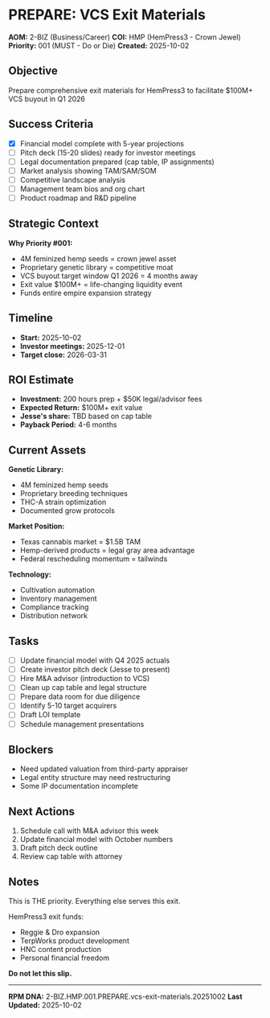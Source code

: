 # PREPARE: VCS Exit Materials

**AOM:** 2-BIZ (Business/Career)
**COI:** HMP (HemPress3 - Crown Jewel)
**Priority:** 001 (MUST - Do or Die)
**Created:** 2025-10-02

## Objective
Prepare comprehensive exit materials for HemPress3 to facilitate $100M+ VCS buyout in Q1 2026

## Success Criteria
- [x] Financial model complete with 5-year projections
- [ ] Pitch deck (15-20 slides) ready for investor meetings
- [ ] Legal documentation prepared (cap table, IP assignments)
- [ ] Market analysis showing TAM/SAM/SOM
- [ ] Competitive landscape analysis
- [ ] Management team bios and org chart
- [ ] Product roadmap and R&D pipeline

## Strategic Context
**Why Priority #001:**
- 4M feminized hemp seeds = crown jewel asset
- Proprietary genetic library = competitive moat
- VCS buyout target window Q1 2026 = 4 months away
- Exit value $100M+ = life-changing liquidity event
- Funds entire empire expansion strategy

## Timeline
- **Start:** 2025-10-02
- **Investor meetings:** 2025-12-01
- **Target close:** 2026-03-31

## ROI Estimate
- **Investment:** 200 hours prep + $50K legal/advisor fees
- **Expected Return:** $100M+ exit value
- **Jesse's share:** TBD based on cap table
- **Payback Period:** 4-6 months

## Current Assets
**Genetic Library:**
- 4M feminized hemp seeds
- Proprietary breeding techniques
- THC-A strain optimization
- Documented grow protocols

**Market Position:**
- Texas cannabis market = $1.5B TAM
- Hemp-derived products = legal gray area advantage
- Federal rescheduling momentum = tailwinds

**Technology:**
- Cultivation automation
- Inventory management
- Compliance tracking
- Distribution network

## Tasks
- [ ] Update financial model with Q4 2025 actuals
- [ ] Create investor pitch deck (Jesse to present)
- [ ] Hire M&A advisor (introduction to VCS)
- [ ] Clean up cap table and legal structure
- [ ] Prepare data room for due diligence
- [ ] Identify 5-10 target acquirers
- [ ] Draft LOI template
- [ ] Schedule management presentations

## Blockers
- Need updated valuation from third-party appraiser
- Legal entity structure may need restructuring
- Some IP documentation incomplete

## Next Actions
1. Schedule call with M&A advisor this week
2. Update financial model with October numbers
3. Draft pitch deck outline
4. Review cap table with attorney

## Notes
This is THE priority. Everything else serves this exit.

HemPress3 exit funds:
- Reggie & Dro expansion
- TerpWorks product development
- HNC content production
- Personal financial freedom

**Do not let this slip.**

---
**RPM DNA:** 2-BIZ.HMP.001.PREPARE.vcs-exit-materials.20251002
**Last Updated:** 2025-10-02

<!-- Optimized: 2025-10-02 -->
